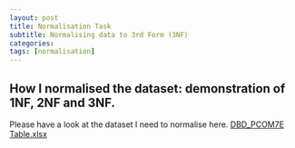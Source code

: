 ```yaml
---
layout: post
title: Normalisation Task 
subtitle: Normalising data to 3rd Form (3NF)
categories: 
tags: [normalisation]
---
```


## How I normalised the dataset: demonstration of 1NF, 2NF and 3NF. 

Please have a look at the dataset I need to normalise here. 
[DBD_PCOM7E Table.xlsx](https://github.com/user-attachments/files/18564688/DBD_PCOM7E.Table.xlsx)
